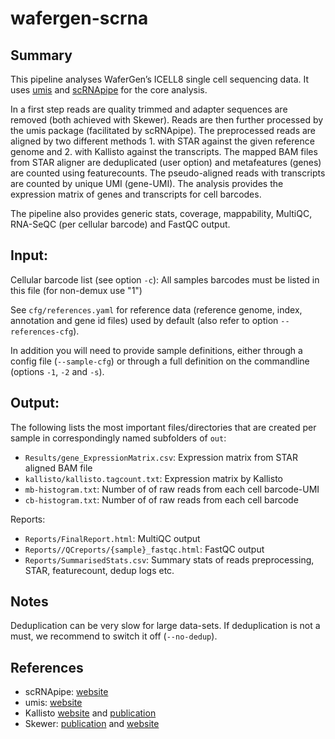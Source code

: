 # wafergen-scrna

## Summary

This pipeline analyses WaferGen’s ICELL8 single cell sequencing
data. It uses [umis](https://github.com/vals/umis) and
[scRNApipe](https://github.com/MarinusVL/scRNApipe) for the core
analysis.

In a first step reads are quality trimmed and adapter sequences are
removed (both achieved with Skewer).  Reads are then further processed
by the umis package (facilitated by scRNApipe). The preprocessed reads
are aligned by two different methods 1. with STAR against the given
reference genome and 2. with Kallisto against the transcripts.  The mapped
BAM files from STAR aligner are deduplicated (user option) and
metafeatures (genes) are counted using featurecounts. The
pseudo-aligned reads with transcripts are counted by unique UMI
(gene-UMI). The analysis provides the expression matrix of genes and
transcripts for cell barcodes.

The pipeline also provides generic stats, coverage, mappability,
MultiQC, RNA-SeQC (per cellular barcode) and FastQC output.


## Input:

Cellular barcode list (see option `-c`): All samples barcodes must be
listed in this file (for non-demux use "1")

See `cfg/references.yaml` for reference data (reference genome, index,
annotation and gene id files) used by default (also refer to option
`--references-cfg`).

In addition you will need to provide sample definitions, either
through a config file (`--sample-cfg`) or through a full definition on
the commandline (options `-1`, `-2` and `-s`).

## Output:

The following lists the most important files/directories that are
created per sample in correspondingly named subfolders of `out`:

- `Results/gene_ExpressionMatrix.csv`: Expression matrix from STAR aligned BAM file
- `kallisto/kallisto.tagcount.txt`: Expression matrix by Kallisto
- `mb-histogram.txt`: Number of of raw reads from each cell barcode-UMI
- `cb-histogram.txt`: Number of of raw reads from each cell barcode

Reports:
- `Reports/FinalReport.html`: MultiQC output
- `Reports//QCreports/{sample}_fastqc.html`: FastQC output
- `Reports/SummarisedStats.csv`: Summary stats of reads preprocessing, STAR, featurecount, dedup logs etc.

## Notes

Deduplication can be very slow for large data-sets. If deduplication
 is not a must, we recommend to switch it off (`--no-dedup`).

## References

- scRNApipe: [website](https://github.com/MarinusVL/scRNApipe)
- umis: [website](https://github.com/vals/umis)
- Kallisto [website](https://pachterlab.github.io/kallisto/about) and [publication](https://www.ncbi.nlm.nih.gov/pubmed/27043002)
- Skewer: [publication](https://www.ncbi.nlm.nih.gov/pubmed/24925680) and [website](https://github.com/relipmoc/skewer)
